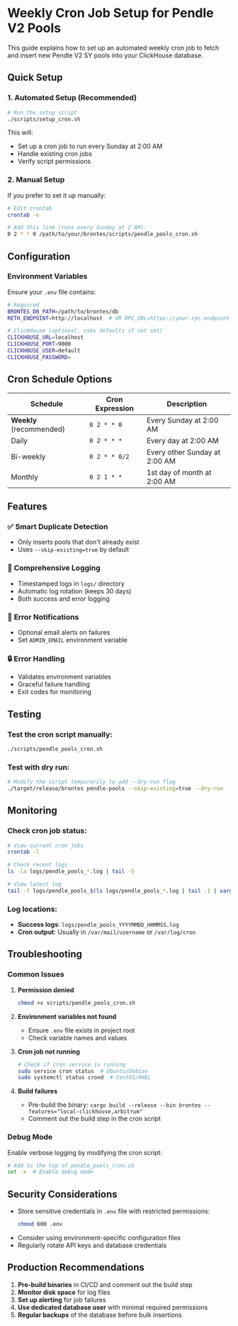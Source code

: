 # Weekly Cron Job Setup for Pendle V2 Pools

This guide explains how to set up an automated weekly cron job to fetch and insert new Pendle V2 SY pools into your ClickHouse database.

## Quick Setup

### 1. Automated Setup (Recommended)

```bash
# Run the setup script
./scripts/setup_cron.sh
```

This will:

- Set up a cron job to run every Sunday at 2:00 AM
- Handle existing cron jobs
- Verify script permissions

### 2. Manual Setup

If you prefer to set it up manually:

```bash
# Edit crontab
crontab -e

# Add this line (runs every Sunday at 2 AM):
0 2 * * 0 /path/to/your/brontes/scripts/pendle_pools_cron.sh
```

## Configuration

### Environment Variables

Ensure your `.env` file contains:

```bash
# Required
BRONTES_DB_PATH=/path/to/brontes/db
RETH_ENDPOINT=http://localhost  # OR RPC_URL=https://your.rpc.endpoint

# ClickHouse (optional, uses defaults if not set)
CLICKHOUSE_URL=localhost
CLICKHOUSE_PORT=9000
CLICKHOUSE_USER=default
CLICKHOUSE_PASSWORD=
```

## Cron Schedule Options

| Schedule                 | Cron Expression | Description                   |
| ------------------------ | --------------- | ----------------------------- |
| **Weekly** (recommended) | `0 2 * * 0`     | Every Sunday at 2:00 AM       |
| Daily                    | `0 2 * * *`     | Every day at 2:00 AM          |
| Bi-weekly                | `0 2 * * 0/2`   | Every other Sunday at 2:00 AM |
| Monthly                  | `0 2 1 * *`     | 1st day of month at 2:00 AM   |

## Features

### ✅ **Smart Duplicate Detection**

- Only inserts pools that don't already exist
- Uses `--skip-existing=true` by default

### 📝 **Comprehensive Logging**

- Timestamped logs in `logs/` directory
- Automatic log rotation (keeps 30 days)
- Both success and error logging

### 📧 **Error Notifications**

- Optional email alerts on failures
- Set `ADMIN_EMAIL` environment variable

### 🔒 **Error Handling**

- Validates environment variables
- Graceful failure handling
- Exit codes for monitoring

## Testing

### Test the cron script manually:

```bash
./scripts/pendle_pools_cron.sh
```

### Test with dry run:

```bash
# Modify the script temporarily to add --dry-run flag
./target/release/brontes pendle-pools --skip-existing=true --dry-run
```

## Monitoring

### Check cron job status:

```bash
# View current cron jobs
crontab -l

# Check recent logs
ls -la logs/pendle_pools_*.log | tail -5

# View latest log
tail -f logs/pendle_pools_$(ls logs/pendle_pools_*.log | tail -1 | xargs basename)
```

### Log locations:

- **Success logs**: `logs/pendle_pools_YYYYMMDD_HHMMSS.log`
- **Cron output**: Usually in `/var/mail/username` or `/var/log/cron`

## Troubleshooting

### Common Issues

1. **Permission denied**

   ```bash
   chmod +x scripts/pendle_pools_cron.sh
   ```

2. **Environment variables not found**

   - Ensure `.env` file exists in project root
   - Check variable names and values

3. **Cron job not running**

   ```bash
   # Check if cron service is running
   sudo service cron status  # Ubuntu/Debian
   sudo systemctl status crond  # CentOS/RHEL
   ```

4. **Build failures**
   - Pre-build the binary: `cargo build --release --bin brontes --features="local-clickhouse,arbitrum"`
   - Comment out the build step in the cron script

### Debug Mode

Enable verbose logging by modifying the cron script:

```bash
# Add to the top of pendle_pools_cron.sh
set -x  # Enable debug mode
```

## Security Considerations

- Store sensitive credentials in `.env` file with restricted permissions:
  ```bash
  chmod 600 .env
  ```
- Consider using environment-specific configuration files
- Regularly rotate API keys and database credentials

## Production Recommendations

1. **Pre-build binaries** in CI/CD and comment out the build step
2. **Monitor disk space** for log files
3. **Set up alerting** for job failures
4. **Use dedicated database user** with minimal required permissions
5. **Regular backups** of the database before bulk insertions
